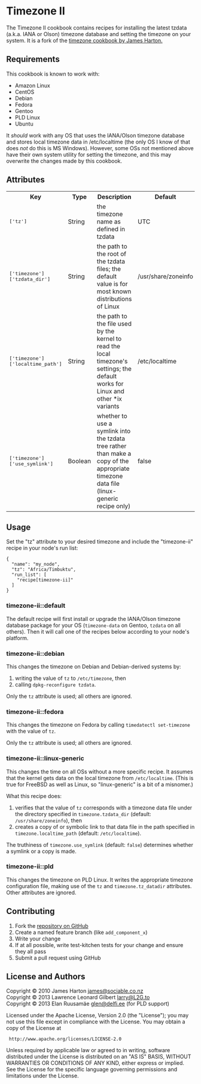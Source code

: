 Timezone II
===========

The Timezone II cookbook contains recipes for installing the latest tzdata
(a.k.a. IANA or Olson) timezone database and setting the timezone on your
system.  It is a fork of the [timezone cookbook by James
Harton.](http://community.opscode.com/cookbooks/timezone)

Requirements
------------

This cookbook is known to work with:

* Amazon Linux
* CentOS
* Debian
* Fedora
* Gentoo
* PLD Linux
* Ubuntu

It _should_ work with any OS that uses the IANA/Olson timezone database and
stores local timezone data in /etc/localtime (the only OS I know of that does
_not_ do this is MS Windows).  However, some OSs not mentioned above have their
own system utility for setting the timezone, and this may overwrite the changes
made by this cookbook.

Attributes
----------

<table>
  <tr>
    <th>Key</th>
    <th>Type</th>
    <th>Description</th>
    <th>Default</th>
  </tr>
  <tr>
    <td><tt>['tz']</tt></td>
    <td>String</td>
    <td>the timezone name as defined in tzdata</td>
    <td>UTC</td>
  </tr>
  <tr>
    <td><tt>['timezone']['tzdata_dir']</tt></td>
    <td>String</td>
    <td>the path to the root of the tzdata files; the default value is for
    most known distributions of Linux</td>
    <td>/usr/share/zoneinfo</td>
  </tr>
  <tr>
    <td><tt>['timezone']['localtime_path']</tt></td>
    <td>String</td>
    <td>the path to the file used by the kernel to read the local timezone's
    settings; the default works for Linux and other *ix variants</td>
    <td>/etc/localtime</td>
  </tr>
  <tr>
    <td><tt>['timezone']['use_symlink']</tt></td>
    <td>Boolean</td>
    <td>whether to use a symlink into the tzdata tree rather than make a copy
    of the appropriate timezone data file (linux-generic recipe only)</td>
    <td>false</td>
  </tr>
</table>

Usage
-----

Set the "tz" attribute to your desired timezone and include the "timezone-ii"
recipe in your node's run list:

    {
      "name": "my_node",
      "tz": "Africa/Timbuktu",
      "run_list": [
        "recipe[timezone-ii]"
      ]
    }

### timezone-ii::default

The default recipe will first install or upgrade the IANA/Olson
timezone database package for your OS (`timezone-data` on Gentoo, `tzdata` on
all others). Then it will call one of the recipes below according to your
node's platform.

### timezone-ii::debian

This changes the timezone on Debian and Debian-derived systems by:

1. writing the value of `tz` to `/etc/timezone`, then
2. calling `dpkg-reconfigure tzdata`.

Only the `tz` attribute is used; all others are ignored.

### timezone-ii::fedora

This changes the timezone on Fedora by calling `timedatectl set-timezone` with the value of `tz`.

Only the `tz` attribute is used; all others are ignored.

### timezone-ii::linux-generic

This changes the time on all OSs without a more specific recipe. It assumes that the kernel gets data
on the local timezone from `/etc/localtime`. (This is true for FreeBSD as well as Linux, so "linux-generic"
is a bit of a misnomer.)

What this recipe does:

1. verifies that the value of `tz` corresponds with a timezone data file under the directory specified in
   `timezone.tzdata_dir` (default: `/usr/share/zoneinfo`), then
2. creates a copy of or symbolic link to that data file in the path specified in `timezone.localtime_path`
   (default: `/etc/localtime`).

The truthiness of `timezone.use_symlink` (default: `false`) determines whether a symlink or a copy is made.

### timezone-ii::pld

This changes the timezone on PLD Linux. It writes the appropriate timezone configuration file, making
use of the `tz` and `timezone.tz_datadir` attributes. Other attributes are ignored.

Contributing
------------
1. Fork the [repository on GitHub](https://github.com/L2G/timezone-ii)
2. Create a named feature branch (like `add_component_x`)
3. Write your change
4. If at all possible, write test-kitchen tests for your change and ensure they
   all pass
5. Submit a pull request using GitHub

License and Authors
-------------------

Copyright © 2010 James Harton <james@sociable.co.nz>             
Copyright © 2013 Lawrence Leonard Gilbert <larry@L2G.to>         
Copyright © 2013 Elan Ruusamäe <glen@delfi.ee> (for PLD support)

Licensed under the Apache License, Version 2.0 (the "License"); you may not use
this file except in compliance with the License.  You may obtain a copy of the
License at

     http://www.apache.org/licenses/LICENSE-2.0

Unless required by applicable law or agreed to in writing, software distributed
under the License is distributed on an "AS IS" BASIS, WITHOUT WARRANTIES OR
CONDITIONS OF ANY KIND, either express or implied.  See the License for the
specific language governing permissions and limitations under the License.
